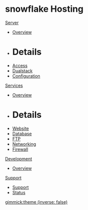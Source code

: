 # snowflake Hosting

[Server]()

  * [Overview](server/index.md)
  * # Details
  * [Access](server/access/index.md)
  * [Dualstack](server/dualstack/index.md)
  * [Configuration](server/configuration/index.md)

[Services]()

  * [Overview](services/index.md)
  * # Details
  * [Website](services/websites/index.md)
  * [Database](services/databases/index.md)
  * [FTP](services/ftp/index.md)
  * [Networking](services/networking/index.md)
  * [Firewall](services/firewall/index.md)

[Development]()

  * [Overview](development/index.md)

[Support]()

  * [Support](support/index.md)
  * [Status](http://status.snowflake.ch)

[gimmick:theme (inverse: false)](bootstrap)



